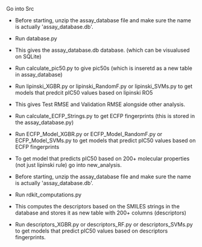 Go into Src

- Before starting, unzip the assay_database file and make sure the name is actually 'assay_database.db'. 

- Run database.py

- This gives the assay_database.db database. (which can be visualused on SQLite)

- Run calculate_pic50.py to give pic50s (which is inseretd as a new table in assay_database)

- Run lipinski_XGBR.py or lipinski_RandomF.py or lipinski_SVMs.py to get models that predcit pIC50 values based on lipinski RO5

- This gives Test RMSE and Validation RMSE alongside other analysis.

- Run calculate_ECFP_Strings.py to get ECFP fingerprints (this is stored in the assay_database.py)

- Run ECFP_Model_XGBR.py or ECFP_Model_RandomF.py or ECFP_Model_SVMs.py to get models that predict pIC50 values based on ECFP fingerprints



- To get model that predicts pIC50 based on 200+ molecular properties (not just lipinski rule) go into new_analysis.

- Before starting, unzip the assay_database file and make sure the name is actually 'assay_database.db'.

- Run rdkit_computations.py

- This computes the descriptors based on the SMILES strings in the database and stores it as new table with 200+ columns (descriptors)

- Run descriptors_XGBR.py or descriptors_RF.py or descriptors_SVMs.py to get models that predict pIC50 values based on descriptors fingerprints.
